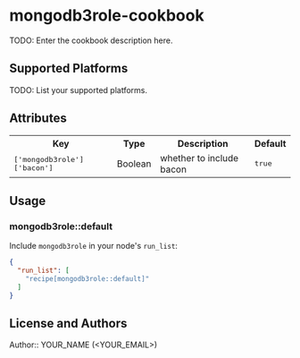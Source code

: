 # mongodb3role-cookbook

TODO: Enter the cookbook description here.

## Supported Platforms

TODO: List your supported platforms.

## Attributes

<table>
  <tr>
    <th>Key</th>
    <th>Type</th>
    <th>Description</th>
    <th>Default</th>
  </tr>
  <tr>
    <td><tt>['mongodb3role']['bacon']</tt></td>
    <td>Boolean</td>
    <td>whether to include bacon</td>
    <td><tt>true</tt></td>
  </tr>
</table>

## Usage

### mongodb3role::default

Include `mongodb3role` in your node's `run_list`:

```json
{
  "run_list": [
    "recipe[mongodb3role::default]"
  ]
}
```

## License and Authors

Author:: YOUR_NAME (<YOUR_EMAIL>)
